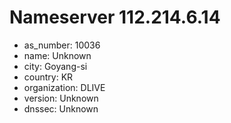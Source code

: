 # Nameserver 112.214.6.14

* as_number: 10036
* name: Unknown
* city: Goyang-si
* country: KR
* organization: DLIVE
* version: Unknown
* dnssec: Unknown
